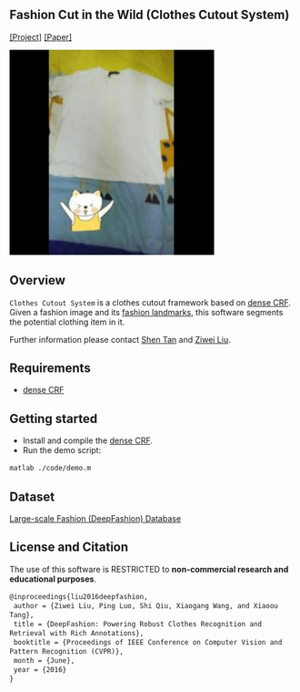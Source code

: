 ## Fashion Cut in the Wild (Clothes Cutout System)
[[Project]](https://liuziwei7.github.io/projects/DeepFashion.html) [[Paper]](http://www.cv-foundation.org/openaccess/content_cvpr_2016/papers/Liu_DeepFashion_Powering_Robust_CVPR_2016_paper.pdf)   

<img src='./misc/demo.gif' width=360>

## Overview
`Clothes Cutout System` is a clothes cutout framework based on [dense CRF](http://graphics.stanford.edu/projects/densecrf/). Given a fashion image and its [fashion landmarks](https://liuziwei7.github.io/projects/FashionLandmarks.html), this software segments the potential clothing item in it. 

Further information please contact [Shen Tan](https://www.linkedin.com/in/shentan) and [Ziwei Liu](https://liuziwei7.github.io/).

## Requirements
* [dense CRF](http://www.philkr.net/papers/2011-12-01-nips/densecrf_v_2_2.zip)

## Getting started
* Install and compile the [dense CRF](http://www.philkr.net/papers/2011-12-01-nips/densecrf_v_2_2.zip).
* Run the demo script:
``` bash
matlab ./code/demo.m
```

## Dataset
[Large-scale Fashion (DeepFashion) Database](http://mmlab.ie.cuhk.edu.hk/projects/DeepFashion.html)

## License and Citation
The use of this software is RESTRICTED to **non-commercial research and educational purposes**.

```
@inproceedings{liu2016deepfashion,
 author = {Ziwei Liu, Ping Luo, Shi Qiu, Xiaogang Wang, and Xiaoou Tang},
 title = {DeepFashion: Powering Robust Clothes Recognition and Retrieval with Rich Annotations},
 booktitle = {Proceedings of IEEE Conference on Computer Vision and Pattern Recognition (CVPR)},
 month = {June},
 year = {2016} 
}
```
